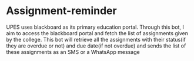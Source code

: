 # Assignment-reminder
UPES uses blackboard as its primary education portal. Through this bot, I aim to access the blackboard portal and fetch the list of assignments given by the college. 
This bot will retrieve all the assignments with their status(if they are overdue or not) and due date(if not overdue) and sends the list of these assignments as an SMS or a WhatsApp message
